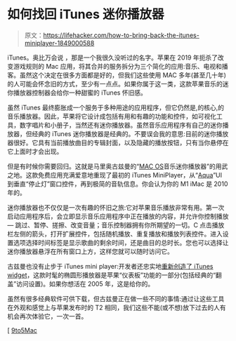 # 如何找回 iTunes 迷你播放器

> 原文：<https://lifehacker.com/how-to-bring-back-the-itunes-miniplayer-1849000588>

iTunes。奥比万会说 ，那是一个我很久没听过的名字。苹果在 2019 年扼杀了改变游戏规则的 Mac 应用，将其合并的服务拆分为三个简化的应用:音乐、电视和播客。虽然这个决定在很多方面都是好的，但我们这些使用 MAC 多年(甚至几十年)的人可能会怀念旧的方式，至少有一点点。如果你属于这一类，这款苹果音乐的迷你播放器控制器会给你一种甜蜜的 iTunes 怀旧感。



虽然 iTunes 最终膨胀成一个服务于多种用途的应用程序，但它仍然是,的核心,的音乐播放器。因此，苹果将它设计成包括有用和有趣的功能和控件，如可视化工具，数字唱片和小册子，当然还有迷你播放器。虽然音乐应用程序有自己的迷你播放器，但经典的 iTunes 迷你播放器是经典的。不要误会我的意思:目前的迷你播放器很好。它具有当前播放曲目的专辑封面，以及隐藏的播放按钮，只有当你悬停在它上面时才会出现。

但是有时候你需要回归。这就是马里奥古兹曼的“[MAC OS](https://marioaguzman.github.io/musicminiplayer/)音乐迷你播放器”的用武之地。这款免费应用充满爱意地重现了最初的 iTunes MiniPlayer，从“[Aqua](https://en.wikipedia.org/wiki/Aqua_(user_interface))”UI 到垂直“停止灯”窗口控件，再到极简的音轨信息。你会认为你的 M1 iMac 是 2010 年的。

迷你播放器也不仅仅是一次有趣的怀旧之旅:它对苹果音乐播放非常有用。第一次启动应用程序后，会立即显示音乐应用程序中正在播放的内容，并允许你控制播放— 跳过、暂停、搓擦、改变音量；音乐控制器拥有你所期望的一切。C 点击播放栏左侧的箭头，打开扩展控件，包括随机播放、重复播放和播放列表控件。进入设置选项选择时间标签是显示歌曲的剩余时间，还是曲目的总时长。您也可以选择让迷你播放器悬浮在所有窗口上方，这样您就可以随时访问它。

古兹曼也没有止步于 iTunes mini player:开发者还忠实地[重新创造了 iTunes widget](https://marioaguzman.github.io/musicwidget/)，这款时髦的椭圆形播放器是苹果“仪表板”功能的一部分(包括经典的“翻盖”访问设置)。如果你想活在 2005 年，这是给你的。

虽然有很多经典软件可供下载，但古兹曼正在做一些不同的事情:通过让这些工具在外观和感觉上与苹果发布时的 T2 相同，我们这些不能(或不想)放下过去的人有机会再次体验它，一次一首。

[ [9to5Mac](https://9to5mac.com/2022/05/28/music-miniplayer-for-mac-itunes/)